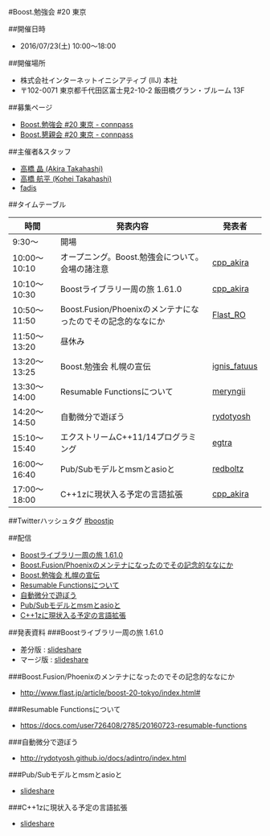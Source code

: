 #Boost.勉強会 #20 東京

##開催日時
- 2016/07/23(土) 10:00〜18:00


##開催場所
- 株式会社インターネットイニシアティブ (IIJ) 本社
- 〒102-0071 東京都千代田区富士見2-10-2 飯田橋グラン・ブルーム 13F


##募集ページ
- [Boost.勉強会 #20 東京 - connpass](http://connpass.com/event/34012/)
- [Boost.懇親会 #20 東京 - connpass](http://connpass.com/event/35556/)


##主催者&スタッフ
- [高橋 晶 (Akira Takahashi)](https://twitter.com/cpp_akira)
- [高橋 航平 (Kohei Takahashi)](http://twitter.com/Flast_RO)
- [fadis](https://twitter.com/fadis_)


##タイムテーブル

| 時間 | 発表内容 | 発表者 |
|------|----------|--------|
| 9:30〜 | 開場 | |
| 10:00～10:10 | オープニング。Boost.勉強会について。会場の諸注意 | [cpp_akira](https://twitter.com/cpp_akira) |
| 10:10～10:30 | Boostライブラリ一周の旅 1.61.0 | [cpp_akira](https://twitter.com/cpp_akira) |
| 10:50〜11:50 | Boost.Fusion/Phoenixのメンテナになったのでその記念的ななにか | [Flast_RO](https://twitter.com/Flast_RO) |
| 11:50〜13:20 | 昼休み |
| 13:20〜13:25 | Boost.勉強会 札幌の宣伝 | [ignis_fatuus](https://twitter.com/ignis_fatuus) |
| 13:30〜14:00 | Resumable Functionsについて | [meryngii](https://twitter.com/meryngii) |
| 14:20〜14:50 | 自動微分で遊ぼう | [rydotyosh](https://twitter.com/rydotyosh) |
| 15:10〜15:40 | エクストリームC\+\+11/14プログラミング | [egtra](https://twitter.com/egtra) |
| 16:00〜16:40 | Pub/Subモデルとmsmとasioと | [redboltz](https://twitter.com/redboltz) |
| 17:00〜18:00 | C\+\+1zに現状入る予定の言語拡張 | [cpp_akira](https://twitter.com/cpp_akira) |


##Twitterハッシュタグ
[#boostjp](https://twitter.com/search?q=%23boostjp)


##配信

- [Boostライブラリ一周の旅 1.61.0](https://youtu.be/-Htpaoplr-A)
- [Boost.Fusion/Phoenixのメンテナになったのでその記念的ななにか](https://youtu.be/nKr0ysoWCek)
- [Boost.勉強会 札幌の宣伝](https://youtu.be/5AF2CsWrr2s)
- [Resumable Functionsについて](https://youtu.be/iCPDglkZWHY)
- [自動微分で遊ぼう](https://youtu.be/458yucZ6T_0)
- [Pub/Subモデルとmsmとasioと](https://youtu.be/IM4rU_IDhCM)
- [C\+\+1zに現状入る予定の言語拡張](https://youtu.be/hsgThXd-5Ac)

##発表資料
###Boostライブラリ一周の旅 1.61.0
- 差分版 : [slideshare](http://www.slideshare.net/faithandbrave/boost-tour-1610)
- マージ版 : [slideshare](http://www.slideshare.net/faithandbrave/boost-tour-1610-merge)


###Boost.Fusion/Phoenixのメンテナになったのでその記念的ななにか
- <http://www.flast.jp/article/boost-20-tokyo/index.html#>


###Resumable Functionsについて
- <https://docs.com/user726408/2785/20160723-resumable-functions>


###自動微分で遊ぼう
- <http://rydotyosh.github.io/docs/adintro/index.html>


###Pub/Subモデルとmsmとasioと
- [slideshare](http://www.slideshare.net/taka111/pubsub-model-msm-and-asio)


###C++1zに現状入る予定の言語拡張
- [slideshare](http://www.slideshare.net/faithandbrave/c1z-draft)

